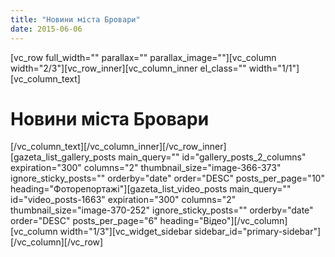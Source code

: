 ```yaml
---
title: "Новини міста Бровари"
date: 2015-06-06
---
```


\[vc\_row full\_width="" parallax="" parallax\_image=""\]\[vc\_column width="2/3"\]\[vc\_row\_inner\]\[vc\_column\_inner el\_class="" width="1/1"\]\[vc\_column\_text\]

# Новини міста Бровари

\[/vc\_column\_text\]\[/vc\_column\_inner\]\[/vc\_row\_inner\]\[gazeta\_list\_gallery\_posts main\_query="" id="gallery\_posts\_2\_columns" expiration="300" columns="2" thumbnail\_size="image-366-373" ignore\_sticky\_posts="" orderby="date" order="DESC" posts\_per\_page="10" heading="Фоторепортажі"\]\[gazeta\_list\_video\_posts main\_query="" id="video\_posts-1663" expiration="300" columns="2" thumbnail\_size="image-370-252" ignore\_sticky\_posts="" orderby="date" order="DESC" posts\_per\_page="6" heading="Відео"\]\[/vc\_column\]\[vc\_column width="1/3"\]\[vc\_widget\_sidebar sidebar\_id="primary-sidebar"\]\[/vc\_column\]\[/vc\_row\]
